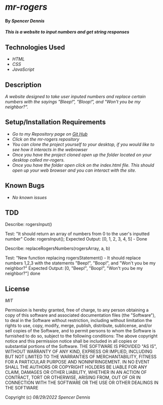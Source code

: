# _mr-rogers_
 
#### By _**Spencer Dennis**_
 
#### _This is a website to input numbers and get string responses_
 
## Technologies Used
 
* _HTML_
* _CSS_
* _JavaScript_
 
 
## Description
 
_A website designed to take user inputed numbers and replace certain numbers with the sayings "Bleep!", "Bloop!", and "Won't you be my neighbor?"._
 
## Setup/Installation Requirements
 
* _Go to my Repository page on [Git Hub](https://github.com/SpencerJDennis/mr-rogers)_
* _Click on the mr-rogers repository_
* _You can clone the project yourself to your desktop, if you would like to see how it interacts in the webrowser_
* _Once you have the project cloned open up the folder located on your desktop called mr-rogers._
* _Once you have the folder open click on the index.html file. This should open up your web browser and you can interact with the site._ 
 
## Known Bugs
 
* _No known issues_

## TDD
 
Describe: rogersInput()

Test: "It should return an array of numbers from 0 to the user's inputted number"
Code: rogersInput();
Expected Output: [0, 1, 2, 3, 4, 5] - Done

Describe: replaceRogersNumbers(rogersArray, a, b)

Test: "New function replacing rogersStatement() - It should replace numbers 1,2,3 with the statements "Beep!", "Boop!", and "Won't you be my neighbor?"
Expected Output: [0, "Beep!", "Boop!", "Won't you be my neighbor?"] done

## License

_MIT_
 
Permission is hereby granted, free of charge, to any person obtaining a copy of this software and associated documentation files (the "Software"), to deal in the Software without restriction, including without limitation the rights to use, copy, modify, merge, publish, distribute, sublicense, and/or sell copies of the Software, and to permit persons to whom the Software is furnished to do so, subject to the following conditions:
The above copyright notice and this permission notice shall be included in all copies or substantial portions of the Software.
THE SOFTWARE IS PROVIDED "AS IS", WITHOUT WARRANTY OF ANY KIND, EXPRESS OR IMPLIED, INCLUDING BUT NOT LIMITED TO THE WARRANTIES OF MERCHANTABILITY, FITNESS FOR A PARTICULAR PURPOSE AND NONINFRINGEMENT. IN NO EVENT SHALL THE AUTHORS OR COPYRIGHT HOLDERS BE LIABLE FOR ANY CLAIM, DAMAGES OR OTHER LIABILITY, WHETHER IN AN ACTION OF CONTRACT, TORT OR OTHERWISE, ARISING FROM, OUT OF OR IN CONNECTION WITH THE SOFTWARE OR THE USE OR OTHER DEALINGS IN THE SOFTWARE
 
Copyright (c) _08/29/2022_ _Spencer Dennis_